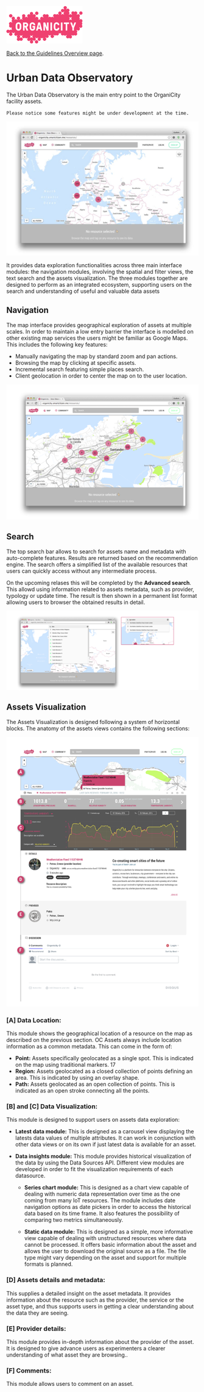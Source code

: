 ![Organicity logo](../images/organicity_logo_pink_100.png)

[Back to the Guidelines Overview page](https://organicityeu.github.io/).

# Urban Data Observatory

The Urban Data Observatory is the main entry point to the OrganiCity facility assets.

```
Please notice some features might be under development at the time.
```

![UDO](./figs/udo_4.png "Urban Data Observatory")

It provides data exploration functionalities across three main interface modules: the navigation modules, involving the spatial and filter views, the text search and the assets visualization. The three modules together are designed to perform as an integrated ecosystem, supporting users on the search and understanding of useful and valuable data assets

## Navigation

The map interface provides geographical exploration of assets at multiple scales. In order to maintain a low entry barrier the interface is modelled on other existing map services the users might be familiar as Google Maps. This includes the following key features:

- Manually navigating the map by standard zoom and pan actions.
- Browsing the map by clicking at specific assets.
- Incremental search featuring simple places search.
- Client geolocation in order to center the map on to the user location.

![UDO Navigation](./figs/udo_2.png "Urban Data Observatory")

## Search

The top search bar allows to search for assets name and metadata with auto-complete features. Results are returned based on the recommendation engine. The search offers a simplified list of the available resources that users can quickly access without any intermediate process.

On the upcoming relases this will be completed by the **Advanced search**. This allowd using information related to assets metadata, such as provider, typology or update time. The result is then shown in a permanent list format allowing users to browser the obtained results in detail.

![UDO Navigation](./figs/udo_5.png "Urban Data Observatory")

## Assets Visualization

The Assets Visualization is designed following a system of horizontal blocks. The anatomy of the assets views contains the following sections:

![UDO Navigation](./figs/udo_1.png "Urban Data Observatory")

### [A] Data Location: 

This module shows the geographical location of a resource on the map as described on the previous section. OC Assets always include location information as a common metadata. This can come in the form of:

- **Point:** Assets specifically geolocated as a single spot. This is indicated on the map using traditional markers.
17
- **Region:** Assets geolocated as a closed collection of points defining an area. This is indicated by using an overlay shape.
- **Path:** Assets geolocated as an open collection of points. This is indicated as an open stroke connecting all the points.

### [B] and [C] Data Visualization: 

This module is designed to support users on assets data exploration:

- **Latest data module:** This is designed as a carousel view displaying the latests data values of multiple attributes. It can work in conjunction with other data views or on its own if just latest data is available for an asset.

- **Data insights module:** This module provides historical visualization of the data by using the Data Sources API. Different view modules are developed in order to fit the visualization requirements of each datasource.

	- **Series chart module:** This is designed as a chart view capable of dealing with numeric data representation over time as the one coming from many IoT resources. The module includes date navigation options as date pickers in order to access the historical data based on its time frame. It also features the possibility of comparing two metrics simultaneously.

	- **Static data module:** This is designed as a simple, more informative view capable of dealing with unstructured resources where data cannot be processed. It offers basic information about the asset and allows the user to download the original source as a file. The file type might vary depending on the asset and support for multiple formats is planned.
	
### [D] Assets details and metadata: 

This supplies a detailed insight on the asset metadata. It provides information about the resource such as the provider, the service or the asset type, and thus supports users in getting a clear understanding about the data they are seeing.

### [E] Provider details: 

This module provides in-depth information about the provider of the asset. It is designed to give advance users as experimenters a clearer understanding of what asset they are browsing..

### [F] Comments: 

This module allows users to comment on an asset.
